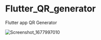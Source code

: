 # Flutter_QR_generator
Flutter app QR Generator



![Screenshot_1677997010](https://user-images.githubusercontent.com/38849585/222946015-f25ff86c-bbf1-4eb6-a689-f25b1212fa9f.png)
